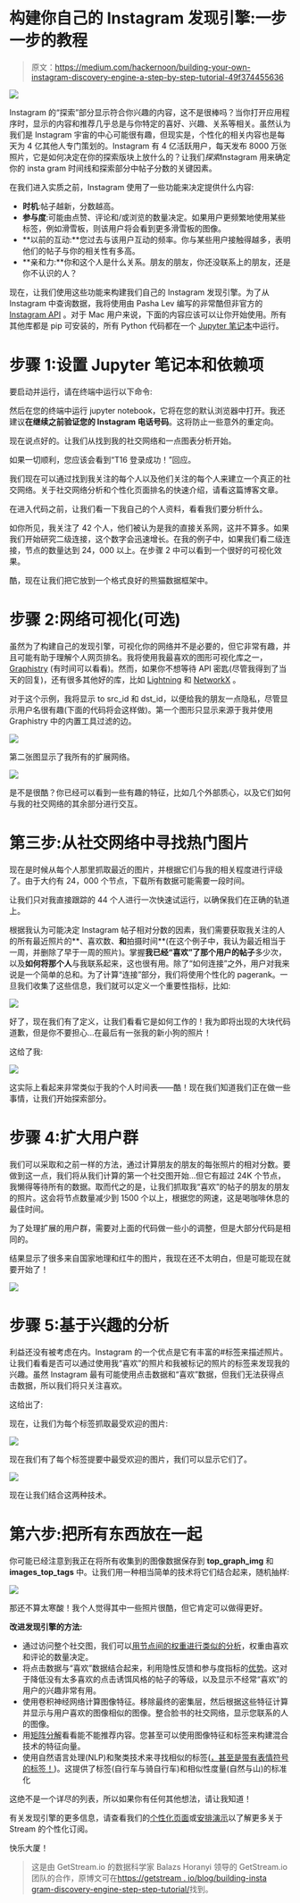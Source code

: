 # 构建你自己的 Instagram 发现引擎:一步一步的教程

> 原文：<https://medium.com/hackernoon/building-your-own-instagram-discovery-engine-a-step-by-step-tutorial-49f374455636>

![](img/32ecb4b9f0836e03b53a5c7f04907eb6.png)

Instagram 的“探索”部分显示符合你兴趣的内容，这不是很棒吗？当你打开应用程序时，显示的内容和推荐几乎总是与你特定的喜好、兴趣、关系等相关。虽然认为我们是 Instagram 宇宙的中心可能很有趣，但现实是，个性化的相关内容也是每天为 4 亿其他人专门策划的。Instagram 有 4 亿活跃用户，每天发布 8000 万张照片，它是如何决定在你的探索版块上放什么的？让我们*探索*Instagram 用来确定你的 insta gram 时间线和探索部分中帖子分数的关键因素。

在我们进入实质之前，Instagram 使用了一些功能来决定提供什么内容:

*   **时机**:帖子越新，分数越高。
*   **参与度**:可能由点赞、评论和/或浏览的数量决定。如果用户更频繁地使用某些标签，例如滑雪板，则该用户将会看到更多滑雪板的图像。
*   **以前的互动:**您过去与该用户互动的频率。你与某些用户接触得越多，表明他们的帖子与你的相关性有多高。
*   **亲和力:**你和这个人是什么关系。朋友的朋友，你还没联系上的朋友，还是你不认识的人？

现在，让我们使用这些功能来构建我们自己的 Instagram 发现引擎。为了从 Instagram 中查询数据，我将使用由 Pasha Lev 编写的非常酷但非官方的 [Instagram API](https://github.com/LevPasha/Instagram-API-python) 。对于 Mac 用户来说，下面的内容应该可以让你开始使用。所有其他库都是 pip 可安装的，所有 Python 代码都在一个 [Jupyter 笔记本](http://jupyter.org/)中运行。

# 步骤 1:设置 Jupyter 笔记本和依赖项

要启动并运行，请在终端中运行以下命令:

然后在您的终端中运行 jupyter notebook，它将在您的默认浏览器中打开。我还建议**在继续之前验证您的 Instagram 电话号码**。这将防止一些意外的重定向。

现在说点好的。让我们从找到我的社交网络和一点图表分析开始。

如果一切顺利，您应该会看到“T16 登录成功！”回应。

我们现在可以通过找到我关注的每个人以及他们关注的每个人来建立一个真正的社交网络。关于社交网络分析和个性化页面排名的快速介绍，请看这篇博客文章。

在进入代码之前，让我们看一下我自己的个人资料，看看我们要分析什么。

如你所见，我关注了 42 个人，他们被认为是我的直接关系网，这并不算多。如果我们开始研究二级连接，这个数字会迅速增长。在我的例子中，如果我们看二级连接，节点的数量达到 24，000 以上。在步骤 2 中可以看到一个很好的可视化效果。

酷，现在让我们把它放到一个格式良好的熊猫数据框架中。

# 步骤 2:网络可视化(可选)

虽然为了构建自己的发现引擎，可视化你的网络并不是必要的，但它非常有趣，并且可能有助于理解个人网页排名。我将使用我最喜欢的图形可视化库之一， [Graphistry](https://github.com/graphistry/pygraphistry) (有时间可以看看)。然而，如果你不想等待 API 密匙(尽管我得到了当天的回复)，还有很多其他好的库，比如 [Lightning](http://lightning-viz.org/) 和 [NetworkX](https://networkx.github.io/documentation/stable/index.html) 。

对于这个示例，我将显示 to src_id 和 dst_id，以便给我的朋友一点隐私，尽管显示用户名很有趣(下面的代码将会这样做)。第一个图形只显示来源于我并使用 Graphistry 中的内置工具过滤的边。

![](img/e1b5747cc70b43a2e72a41b8f2842768.png)

第二张图显示了我所有的扩展网络。

![](img/7da94b272c4ec99b88220ea233becfc5.png)

是不是很酷？你已经可以看到一些有趣的特征，比如几个外部质心，以及它们如何与我的社交网络的其余部分进行交互。

# 第三步:从社交网络中寻找热门图片

现在是时候从每个人那里抓取最近的图片，并根据它们与我的相关程度进行评级了。由于大约有 24，000 个节点，下载所有数据可能需要一段时间。

让我们只对我直接跟踪的 44 个人进行一次快速试运行，以确保我们在正确的轨道上。

根据我认为可能决定 Instagram 帖子相对分数的因素，我们需要获取我关注的人的所有最近照片的**、喜欢数、**和**拍摄时间**(在这个例子中，我认为最近相当于一周，并删除了早于一周的照片)。掌握**我已经“喜欢”了那个用户的帖子**多少次，以及**如何将那个人**与我联系起来，这也很有用。除了“如何连接”之外，用户对我来说是一个简单的总和。为了计算“连接”部分，我们将使用个性化的 pagerank。一旦我们收集了这些信息，我们就可以定义一个重要性指标，比如:

![](img/7600a48864029343817d2b0b11d5f515.png)

好了，现在我们有了定义，让我们看看它是如何工作的！我为即将出现的大块代码道歉，但是你不要担心…在最后有一张我的新小狗的照片！

这给了我:

![](img/ad143c0e65b238ac77a83ce43f24d4ec.png)

这实际上看起来非常类似于我的个人时间表——酷！现在我们知道我们正在做一些事情，让我们开始探索部分。

# 步骤 4:扩大用户群

我们可以采取和之前一样的方法，通过计算朋友的朋友的每张照片的相对分数。要做到这一点，我们将从我们计算的第一个社交图开始…但它有超过 24K 个节点，我懒得等待所有的数据。取而代之的是，让我们抓取我“喜欢”的帖子的朋友的朋友的照片。这会将节点数量减少到 1500 个以上，根据您的网速，这是喝咖啡休息的最佳时间。

为了处理扩展的用户群，需要对上面的代码做一些小的调整，但是大部分代码是相同的。

结果显示了很多来自国家地理和红牛的图片，我现在还不太明白，但是可能现在就要开始了！

![](img/69dfdc90c9457c44702ab68171d1cdff.png)

# 步骤 5:基于兴趣的分析

利益还没有被考虑在内。Instagram 的一个优点是它有丰富的#标签来描述照片。让我们看看是否可以通过使用我“喜欢”的照片和我被标记的照片的标签来发现我的兴趣。虽然 Instagram 最有可能使用点击数据和“喜欢”数据，但我们无法获得点击数据，所以我们将只关注喜欢。

这给出了:

现在，让我们为每个标签抓取最受欢迎的图片:

![](img/618cccf233fc8442e8cee81206132eea.png)

现在我们有了每个标签提要中最受欢迎的图片，我们可以显示它们了。

![](img/6f9468a6b6dd1979eefff4d16d448769.png)

现在让我们结合这两种技术。

# 第六步:把所有东西放在一起

你可能已经注意到我正在将所有收集到的图像数据保存到 **top_graph_img** 和 **images_top_tags** 中。让我们用一种相当简单的技术将它们结合起来，随机抽样:

![](img/d576bde6501594c0e6a42081221dd141.png)

那还不算太寒酸！我个人觉得其中一些照片很酷，但它肯定可以做得更好。

**改进发现引擎的方法:**

*   通过访问整个社交图，我们可以[用节点间的权重进行类似的分析](http://citeseerx.ist.psu.edu/viewdoc/download?doi=10.1.1.454.5022&rep=rep1&type=pdf)，权重由喜欢和评论的数量决定。
*   将点击数据与“喜欢”数据结合起来，利用隐性反馈和参与度指标的[优势](https://media.netflix.com/en/company-blog/goodbye-stars-hello-thumbs)。这对于降低没有太多喜欢的点击诱饵风格的帖子的等级，以及显示不经常“喜欢”的用户的兴趣非常有用。
*   使用卷积神经网络计算图像特征。移除最终的密集层，然后根据这些特征计算并显示与用户喜欢的图像相似的图像。整合脸书的社交网络，显示您联系的人的图像。
*   用[矩阵分解](https://getstream.io/blog/factorization-machines-recommendation-systems/)看看能不能推荐内容。您甚至可以使用图像特征和标签来构建混合技术的特征向量。
*   使用自然语言处理(NLP)和聚类技术来寻找相似的标签([，甚至是带有表情符号的标签！](https://engineering.instagram.com/emojineering-part-1-machine-learning-for-emoji-trendsmachine-learning-for-emoji-trends-7f5f9cb979ad))。这提供了标签(自行车与骑自行车)和相似性度量(自然与山)的标准化

这绝不是一个详尽的列表，所以如果你有任何其他想法，请让我知道！

有关发现引擎的更多信息，请查看我们的[个性化页面](https://getstream.io/personalization/)或[安排演示](https://getstream.io/demo/)以了解更多关于 Stream 的个性化订阅。

快乐大厦！

> 这是由 GetStream.io 的数据科学家 Balazs Horanyi 领导的 GetStream.io 团队的合作，原博文可在[https://getstream . io/blog/building-insta gram-discovery-engine-step-step-tutorial/](https://getstream.io/blog/building-instagram-discovery-engine-step-step-tutorial/)找到。